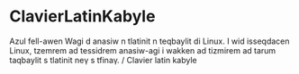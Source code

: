 # ClavierLatinKabyle
Azul fell-awen
Wagi d anasiw n tlatinit n teqbaylit di Linux.
I wid isseqdacen Linux, tzemrem ad tessidrem anasiw-agi i wakken ad tizmirem ad tarum taqbaylit s tlatinit neγ s tfinaγ.
/ Clavier latin kabyle
